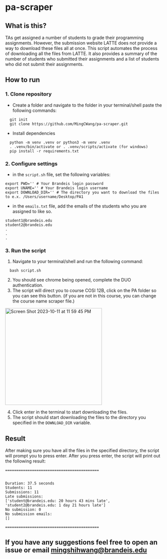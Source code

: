 # pa-scraper
## What is this?
TAs get assigned a number of students to grade their programming assignments. However, the submission website LATTE does not provide a way to download these files all at once. This script automates the process of downloading all the files from LATTE. It also provides a summary of the number of students who submitted their assignments and a list of students who did not submit their assignments.
## How to run
### 1. Clone repository
- Create a folder and navigate to the folder in your terminal/shell paste the following commands:
```
  git init 
  git clone https://github.com/MingCWang/pa-scraper.git
```
- Install dependencies
```
  python -m venv .venv or python3 -m venv .venv
  . .venv/bin/activate or . .venv/scripts/activate (for windows)
  pip install -r requirements.txt 
```
### 2. Configure settings
- in the `script.sh` file, set the following variables:

```
export PWD='' # Your Brandeis login password
export UNAME='' # Your Brandeis login username
export DOWNLOAD_DIR='' # The directory you want to download the files to e.x. /Users/username/Desktop/PA1
```
- in the `emails.txt` file, add the emails of the students who you are assigned to like so.
```
student1@brandeis.edu
student2@brandeis.edu
.
.
.

```
### 3. Run the script
1. Navigate to your terminal/shell and run the following command:
```
  bash script.sh
```
2. You should see chrome being opened, complete the DUO authentication. 
3. The script will direct you to course COSI 12B, click on the PA folder so you can see this button. (if you are not in this course, you can change the course name scraper file.)
<img width="310" alt="Screen Shot 2023-10-11 at 11 59 45 PM" src="https://github.com/MingCWang/pa-scraper/assets/73949957/d4e2b269-887f-45fe-abff-21e446c03a78"> 

4. Click enter in the terminal to start downloading the files.
5. The script should start downloading the files to the directory you specified in the `DOWNLOAD_DIR` variable.

## Result
After making sure you have all the files in the specified directory, the script will prompt you to press enter. After you press enter, the script will print out the following result:

```
==========================================


Duration: 37.5 seconds
Students: 11
Submissions: 11
Late submissions: 
['student@brandeis.edu: 20 hours 43 mins late', 'student2@brandeis.edu: 1 day 21 hours late']
No submission: 0
No submission emails:
[]
        
==========================================

```
## If you have any suggestions feel free to open an issue or email mingshihwang@brandeis.edu